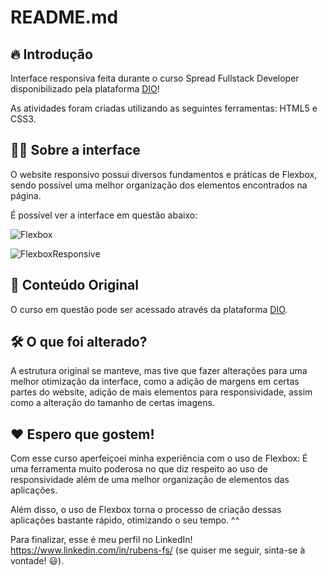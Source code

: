 # README.md

## 🔥 Introdução

Interface responsiva feita durante o curso Spread Fullstack Developer disponibilizado pela plataforma [DIO](https://www.dio.me)!

As atividades foram criadas utilizando as seguintes ferramentas: HTML5 e CSS3.

## 👨‍💻 Sobre a interface

O website responsivo possui diversos fundamentos e práticas de Flexbox, sendo possível uma melhor organização dos elementos encontrados na página.

É possível ver a interface em questão abaixo:

![Flexbox](/images/FlexTurismos.gif)

![FlexboxResponsive](/images/FlexTurismosResponsive.gif)

## 📌 Conteúdo Original

O curso em questão pode ser acessado através da plataforma [DIO](https://www.dio.me).

## 🛠️ O que foi alterado?

A estrutura original se manteve, mas tive que fazer alterações para uma melhor otimização da interface, como a adição de margens em certas partes do website, adição de mais elementos para responsividade, assim como a alteração do tamanho de certas imagens.

## ❤️ Espero que gostem!

Com esse curso aperfeiçoei minha experiência com o uso de Flexbox: É uma ferramenta muito poderosa no que diz respeito ao uso de responsividade além de uma melhor organização de elementos das aplicações.

Além disso, o uso de Flexbox torna o processo de criação dessas aplicações bastante rápido, otimizando o seu tempo. ^^

Para finalizar, esse é meu perfil no LinkedIn! https://www.linkedin.com/in/rubens-fs/ (se quiser me seguir, sinta-se à vontade! 😃).
